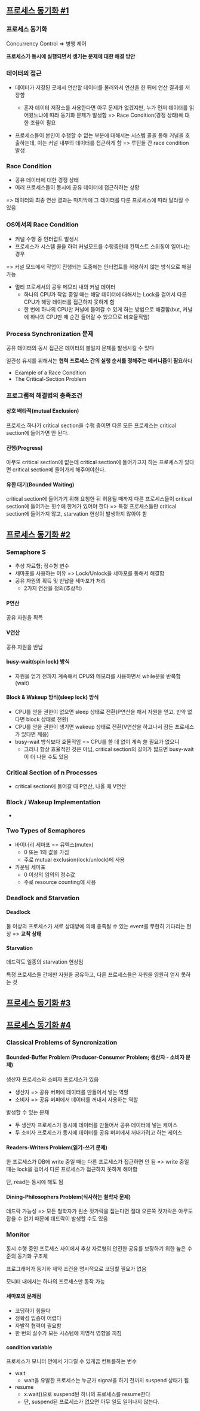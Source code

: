 ## [프로세스 동기화 #1](https://core.ewha.ac.kr/publicview/C0101020140401134252676046?vmode=f)
### 프로세스 동기화

Concurrency Control => 병행 제어

**프로세스가 동시에 실행되면서 생기는 문제에 대한 해결 방안**



### 데이터의 접근

- 데이터가 저장된 곳에서 연산할 데이터를 불러와서 연산을 한 뒤에 연산 결과를 저장함
  - 혼자 데이터 저장소를 사용한다면 아무 문제가 없겠지만, 누가 먼저 데이터를 읽어왔느냐에 따라 동기화 문제가 발생함 => Race Condition(경쟁 상태)에 대한 조율이 필요

- 프로세스들이 본인이 수행할 수 없는 부분에 대해서는 시스템 콜을 통해 커널을 호출하는데, 이는 커널 내부의 데이터를 접근하게 함 => 루틴들 간 race condition 발생



### Race Condition

- 공유 데이터에 대한 경쟁 상태
- 여러 프로세스들이 동시에 공유 데이터에 접근하려는 상황

=> 데이터의 최종 연산 결과는 마지막에 그 데이터를 다룬 프로세스에 따라 달라질 수 있음



### OS에서의 Race Condition

- 커널 수행 중 인터럽트 발생시
- 프로세스가 시스템 콜을 하여 커널모드를 수행중인데 컨텍스트 스위칭이 일어나는 경우

=> 커널 모드에서 작업이 진행되는 도중에는 인터럽트를 허용하지 않는 방식으로 해결 가능

- 멀티 프로세서의 공유 메모리 내의 커널 데이터
  - 하나의 CPU가 작업 중일 때는 해당 데이터에 대해서는 Lock을 걸어서 다른 CPU가 해당 데이터를 접근하지 못하게 함
  - 한 번에 하나의 CPU만 커널에 들어갈 수 있게 하는 방법으로 해결함(but, 커널에 하나의 CPU만 매 순간 들어갈 수 있으므로 비효율적임)



### Process Synchronization 문제

공유 데이터의 동시 접근은 데이터의 불일치 문제를 발생시킬 수 있다

일관성 유지를 위해서는 **협력 프로세스 간의 실행 순서를 정해주는 메커니즘이 필요**하다

- Example of a Race Condition
- The Critical-Section Problem

### 프로그램적 해결법의 충족조건

#### 상호 배타적(mutual Exclusion)

프로세스 하나가 critical section을 수행 중이면 다른 모든 프로세스는 critical section에 들어가면 안 된다.

#### 진행(Progress)

아무도 critical section에 없는데 critical section에 들어가고자 하는 프로세스가 있다면 critical section에 들어가게 해주어야한다.

#### 유한 대기(Bounded Waiting)

critical section에 들어가기 위해 요청한 뒤 허용될 때까지 다른 프로세스들이 critical section에 들어가는 횟수에 한계가 있어야 한다 => 특정 프로세스들만 critical section에 들어가지 않고, starvation 현상이 발생하지 않아야 함

## [프로세스 동기화 #2](https://core.ewha.ac.kr/publicview/C0101020140404151340260748?vmode=f)

### Semaphore S

- 추상 자료형; 정수형 변수
- 세마포를 사용하는 이유 => Lock/Unlock을 세마포를 통해서 해결함
- 공유 자원의 획득 및 반납을 세마포가 처리
  - 2가지 연산을 정의(추상적)


#### P연산

공유 자원을 획득

#### V연산

공유 자원을 반납

#### busy-wait(spin lock) 방식

- 자원을 얻기 전까지 계속해서 CPU와 메모리를 사용하면서 while문을 반복함(wait)

#### Block & Wakeup 방식(sleep lock) 방식

- CPU를 얻을 권한이 없으면 sleep 상태로 전환(P연산을 해서 자원을 얻고, 만약 없다면 block 상태로 전환)
- CPU를 얻을 권한이 생기면 wakeup 상태로 전환(V연산을 하고나서 잠든 프로세스가 있다면 깨움)
- busy-wait 방식보다 효율적임 => CPU를 쓸 데 없이 계속 쓸 필요가 없으니
  - 그러나 항상 효율적인 것은 아님, critical section의 길이가 짧으면 busy-wait이 더 나을 수도 있음



### Critical Section of n Processes

- critical section에 들어갈 때 P연산, 나올 때 V연산

### Block / Wakeup Implementation

- 

### Two Types of Semaphores

- 바이너리 세마포 == 뮤텍스(mutex)
  - 0 또는 1의 값을 가짐
  - 주로 mutual exclusion(lock/unlock)에 사용
- 카운팅 세마포
  - 0 이상의 임의의 정수값
  - 주로 resource counting에 사용


### Deadlock and Starvation

#### Deadlock

둘 이상의 프로세스가 서로 상대방에 의해 충족될 수 있는 event를 무한히 기다리는 현상 => **교착 상태**



#### Starvation

데드락도 일종의 starvation 현상임

특정 프로세스들 간에만 자원을 공유하고, 다른 프로세스들은 자원을 영원히 얻지 못하는 것



## [프로세스 동기화 #3](https://core.ewha.ac.kr/publicview/C0101020140408134626290222?vmode=f)



## [프로세스 동기화 #4](https://core.ewha.ac.kr/publicview/C0101020140411143154161543?vmode=f)

### Classical Problems of Syncronization

#### Bounded-Buffer Problem (Producer-Consumer Problem; 생산자 - 소비자 문제)

생산자 프로세스와 소비자 프로세스가 있음

- 생산자 => 공유 버퍼에 데이터를 만들어서 넣는 역할
- 소비자 => 공유 버퍼에서 데이터를 꺼내서 사용하는 역할

발생할 수 있는 문제

- 두 생산자 프로세스가 동시에 데이터를 만들어서 공유 데이터에 넣는 케이스
- 두 소비자 프로세스가 동시에 데이터를 공유 버퍼에서 꺼내가려고 하는 케이스 



#### Readers-Writers Problem(읽기-쓰기 문제)

한 프로세스가 DB에 write 중일 때는 다른 프로세스가 접근하면 안 됨 => write 중일 때는 lock을 걸어서 다른 프로세스가 접근하지 못하게 해야함

단, read는 동시에 해도 됨



#### Dining-Philosophers Problem(식사하는 철학자 문제)

데드락 가능성 => 모든 철학자가 왼손 젓가락을 잡는다면 절대 오른쪽 젓가락은 아무도 잡을 수 없기 때문에 데드락이 발생할 수도 있음



### Monitor

동시 수행 중인 프로세스 사이에서 추상 자료형의 안전한 공유를 보장하기 위한 높은 수준의 동기화 구조체

프로그래머가 동기화 제약 조건을 명시적으로 코딩할 필요가 없음

모니터 내에서는 하나의 프로세스만 동작 가능



#### 세마포의 문제점

- 코딩하기 힘들다
- 정확성 입증이 어렵다
- 자발적 협력이 필요함
- 한 번의 실수가 모든 시스템에 치명적 영향을 끼침



#### condition variable

프로세스가 모니터 안에서 기다릴 수 있게끔 컨트롤하는 변수

- wait
  - wait을 유발한 프로세스는 누군가 signal을 하기 전까지 suspend 상태가 됨
- resume
  - x.wait()으로 suspend된 하나의 프로세스를 resume한다
  - 단, suspend된 프로세스가 없으면 아무 일도 일어나지 않는다.